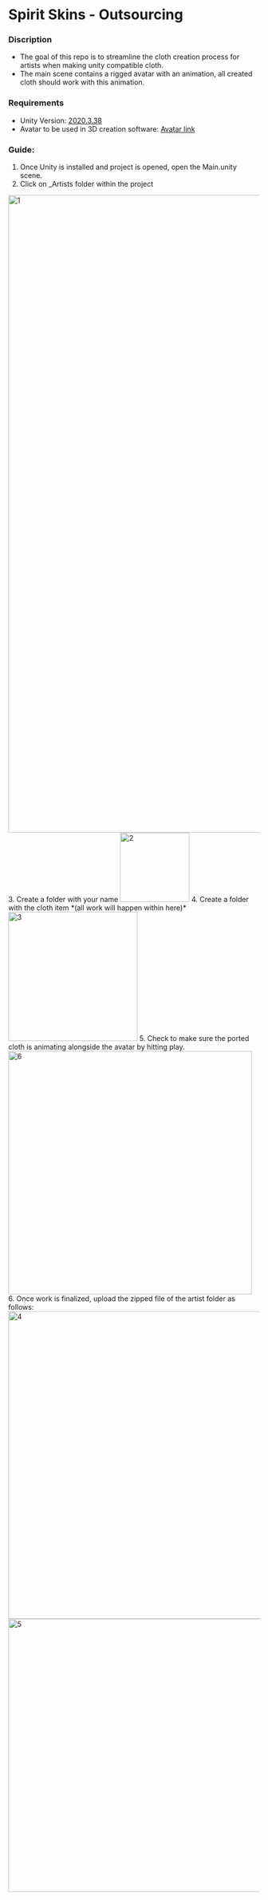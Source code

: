 # Spirit Skins - Outsourcing

### Discription

- The goal of this repo is to streamline the cloth creation process for artists when making unity compatible cloth.
- The main scene contains a rigged avatar with an animation, all created cloth should work with this animation.

### Requirements
- Unity Version: [2020.3.38](https://unity3d.com/unity/whats-new/2020.3.38)
- Avatar to be used in 3D creation software: [Avatar link](https://d1a370nemizbjq.cloudfront.net/e6e73c47-080a-4be9-92cf-e4e877362a8f.glb)

### Guide:

1. Once Unity is installed and project is opened, open the Main.unity scene.
2. Click on _Artists folder within the project
<img width="1279" alt="1" src="https://user-images.githubusercontent.com/17787827/196052279-4aeb0b76-3f74-4eaf-9de3-a02d63e84aa9.png">
3. Create a folder with your name
<img width="139" alt="2" src="https://user-images.githubusercontent.com/17787827/196052267-04e99b75-9294-46a2-aa84-8a76760febb1.png">
4. Create a folder with the cloth item *(all work will happen within here)*
<img width="259" alt="3" src="https://user-images.githubusercontent.com/17787827/196052311-7d43de8a-02b4-4d68-a86d-20dfd54a133e.png">
5. Check to make sure the ported cloth is animating alongside the avatar by hitting play.
<img width="488" alt="6" src="https://user-images.githubusercontent.com/17787827/196052317-76d26c3a-a783-44ae-a714-cd1e0a523d71.png">
6. Once work is finalized, upload the zipped file of the artist folder as follows:
<img width="617" alt="4" src="https://user-images.githubusercontent.com/17787827/196052339-ce222abd-1564-4b15-b495-106683761484.png">
<img width="548" alt="5" src="https://user-images.githubusercontent.com/17787827/196052344-21d4d5de-51e1-4407-8422-53a26bd65897.png">
